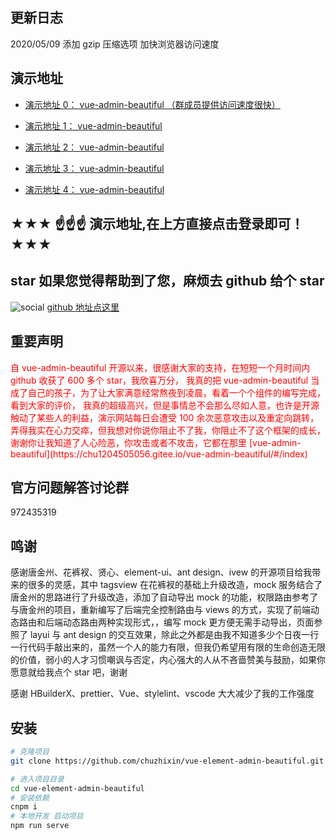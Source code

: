 ## 更新日志

2020/05/09 添加 gzip 压缩选项 加快浏览器访问速度

## 演示地址

- [演示地址 0： vue-admin-beautiful （群成员提供访问速度很快）](http://mpfhrd48.sanxing.uz7.cn)

- [演示地址 1： vue-admin-beautiful ](http://chu1204505056.gitee.io/vue-admin-beautiful)

- [演示地址 2： vue-admin-beautiful ](http://chu1204505056.gitee.io/vue-admin-beautiful-2)

- [演示地址 3： vue-admin-beautiful ](http://chu1204505056.gitee.io/vue-admin-beautiful-3)

- [演示地址 4： vue-admin-beautiful ](https://chuzhixin.github.io/vue-admin-beautiful)

## ★★★ ☝☝☝ 演示地址,在上方直接点击登录即可！★★★

## star 如果您觉得帮助到了您，麻烦去 github 给个 star

![social](https://img.shields.io/github/stars/chuzhixin/vue-admin-beautiful?style=social)
[github 地址点这里](https://github.com/chuzhixin/vue-admin-beautiful)

## 重要声明

<font color="#FF0000">
自 vue-admin-beautiful 开源以来，很感谢大家的支持，在短短一个月时间内 github 收获了 600 多个 star，我欣喜万分，
我真的把 vue-admin-beautiful 当成了自己的孩子，为了让大家满意经常熬夜到凌晨，看着一个个组件的编写完成，看到大家的评价，
我真的超级高兴，但是事情总不会那么尽如人意，也许是开源触动了某些人的利益，演示网站每日会遭受 100 余次恶意攻击以及重定向跳转，
弄得我实在心力交瘁，但我想对你说你阻止不了我，你阻止不了这个框架的成长，谢谢你让我知道了人心险恶，你攻击或者不攻击，它都在那里
[vue-admin-beautiful](https://chu1204505056.gitee.io/vue-admin-beautiful/#/index)
</font>

## 官方问题解答讨论群

972435319

## 鸣谢

感谢唐金州、花裤衩、贤心、element-ui、ant design、ivew 的开源项目给我带来的很多的灵感，其中 tagsview 在花裤衩的基础上升级改造，mock 服务结合了唐金州的思路进行了升级改造，添加了自动导出 mock 的功能，权限路由参考了与唐金州的项目，重新编写了后端完全控制路由与 views 的方式，实现了前端动态路由和后端动态路由两种实现形式，，编写 mock 更方便无需手动导出，页面参照了 layui 与 ant design 的交互效果，除此之外都是由我不知道多少个日夜一行一行代码手敲出来的，虽然一个人的能力有限，但我仍希望用有限的生命创造无限的价值，弱小的人才习惯嘲讽与否定，内心强大的人从不吝啬赞美与鼓励，如果你愿意就给我点个 star 吧，谢谢

感谢 HBuilderX、prettier、Vue、stylelint、vscode 大大减少了我的工作强度

## 安装

```bash
# 克隆项目
git clone https://github.com/chuzhixin/vue-element-admin-beautiful.git

# 进入项目目录
cd vue-element-admin-beautiful
# 安装依赖
cnpm i
# 本地开发 启动项目
npm run serve
```
